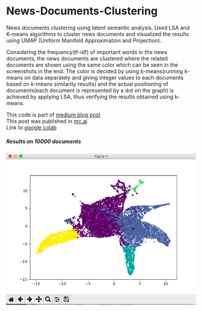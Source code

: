 # News-Documents-Clustering
News documents clustering using latent semantic analysis. Used LSA and K-means algorithms to cluster news documents and visualized the results using UMAP (Uniform Manifold Approximation and Projection).   

Considering the frequency(tf-idf) of important words in the news documents, the news documents are clustered where the related documents are shown using the same color which can be seen in the screenshots in the end. The color is decided by using k-means(running k-means on data separately and giving integer values to each documents based on k-means similarity results) and the actual positioning of documents(each document is represented by a dot on the graph) is achieved by applying LSA, thus verifying the results obtained using k-means.


This code is part of [medium blog post](https://medium.com/@abhijeet40308/news-documents-clustering-using-python-latent-semantic-analysis-b95c7b68861c)  
This post was published in [mc.ai](https://mc.ai/news-documents-clustering-using-python-latent-semantic-analysis/)  
Link to [google colab](https://colab.research.google.com/drive/1tfIWJ-hKIvXr6vagIkaNN1DhLYmE8NUy)

##### Results on 10000 documents
![result](/results/sample_runs/sample4plot.png)
